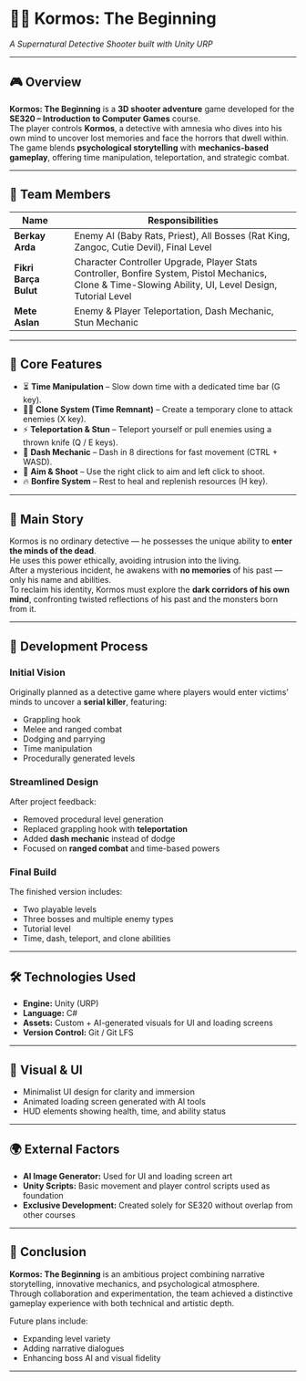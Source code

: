 # 🕵️‍♂️ Kormos: The Beginning  
*A Supernatural Detective Shooter built with Unity URP*

---

## 🎮 Overview
**Kormos: The Beginning** is a **3D shooter adventure** game developed for the **SE320 – Introduction to Computer Games** course.  
The player controls **Kormos**, a detective with amnesia who dives into his own mind to uncover lost memories and face the horrors that dwell within.  
The game blends **psychological storytelling** with **mechanics-based gameplay**, offering time manipulation, teleportation, and strategic combat.

---

## 👥 Team Members
| Name |  | Responsibilities |
|------|-------------|------------------|
| **Berkay Arda** |  | Enemy AI (Baby Rats, Priest), All Bosses (Rat King, Zangoc, Cutie Devil), Final Level |
| **Fikri Barça Bulut** |  | Character Controller Upgrade, Player Stats Controller, Bonfire System, Pistol Mechanics, Clone & Time-Slowing Ability, UI, Level Design, Tutorial Level |
| **Mete Aslan** |  | Enemy & Player Teleportation, Dash Mechanic, Stun Mechanic |

---

## 🧩 Core Features
- ⏳ **Time Manipulation** – Slow down time with a dedicated time bar (G key).  
- 🧍‍♂️ **Clone System (Time Remnant)** – Create a temporary clone to attack enemies (X key).  
- ⚡ **Teleportation & Stun** – Teleport yourself or pull enemies using a thrown knife (Q / E keys).  
- 💨 **Dash Mechanic** – Dash in 8 directions for fast movement (CTRL + WASD).  
- 🔫 **Aim & Shoot** – Use the right click to aim and left click to shoot.  
- 🔥 **Bonfire System** – Rest to heal and replenish resources (H key).  

---

## 📖 Main Story
Kormos is no ordinary detective — he possesses the unique ability to **enter the minds of the dead**.  
He uses this power ethically, avoiding intrusion into the living.  
After a mysterious incident, he awakens with **no memories** of his past — only his name and abilities.  
To reclaim his identity, Kormos must explore the **dark corridors of his own mind**, confronting twisted reflections of his past and the monsters born from it.

---

## 🧠 Development Process
### Initial Vision
Originally planned as a detective game where players would enter victims’ minds to uncover a **serial killer**, featuring:
- Grappling hook  
- Melee and ranged combat  
- Dodging and parrying  
- Time manipulation  
- Procedurally generated levels  

### Streamlined Design
After project feedback:
- Removed procedural level generation  
- Replaced grappling hook with **teleportation**  
- Added **dash mechanic** instead of dodge  
- Focused on **ranged combat** and time-based powers  

### Final Build
The finished version includes:
- Two playable levels  
- Three bosses and multiple enemy types  
- Tutorial level  
- Time, dash, teleport, and clone abilities  

---

## 🛠️ Technologies Used
- **Engine:** Unity (URP)  
- **Language:** C#  
- **Assets:** Custom + AI-generated visuals for UI and loading screens  
- **Version Control:** Git / Git LFS  

---

## 🎨 Visual & UI
- Minimalist UI design for clarity and immersion  
- Animated loading screen generated with AI tools  
- HUD elements showing health, time, and ability status  

---

## 🌍 External Factors
- **AI Image Generator:** Used for UI and loading screen art  
- **Unity Scripts:** Basic movement and player control scripts used as foundation  
- **Exclusive Development:** Created solely for SE320 without overlap from other courses  

---

## 🧾 Conclusion
**Kormos: The Beginning** is an ambitious project combining narrative storytelling, innovative mechanics, and psychological atmosphere.  
Through collaboration and experimentation, the team achieved a distinctive gameplay experience with both technical and artistic depth.  

Future plans include:
- Expanding level variety  
- Adding narrative dialogues  
- Enhancing boss AI and visual fidelity  

---

